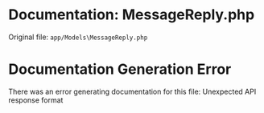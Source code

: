 # Documentation: MessageReply.php

Original file: `app/Models\MessageReply.php`

# Documentation Generation Error

There was an error generating documentation for this file: Unexpected API response format